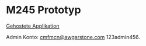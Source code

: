 # M245 Prototyp

[Gehostete Applikation](https://m245.levin-gsell.com/)

Admin Konto:
cmfmcn@awgarstone.com
123admin456.
